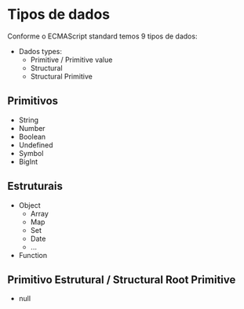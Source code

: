 # Tipos de dados

Conforme o ECMAScript standard temos 9 tipos de dados:

* Dados types:
    * Primitive / Primitive value
    * Structural
    * Structural Primitive

## Primitivos

* String
* Number 
* Boolean
* Undefined
* Symbol
* BigInt

## Estruturais

* Object
    * Array
    * Map
    * Set
    * Date
    * ...
* Function

## Primitivo Estrutural / Structural Root Primitive

* null